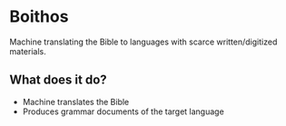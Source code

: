 # Boithos

Machine translating the Bible to languages with scarce written/digitized materials.

## What does it do?

- Machine translates the Bible
- Produces grammar documents of the target language
